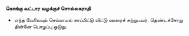 **கொங்கு வட்டார வழக்குச் சொல்லகராதி**
- எந்த வேலையும் செய்யாமல் சாப்பிட்டு விட்டு ஊரைச் சுற்றுபவர். தெண்டச்சோறு தின்னே பொழப்பு ஓடுது.

